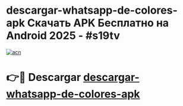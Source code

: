 # descargar-whatsapp-de-colores-apk Скачать APK Бесплатно на Android 2025 - #s19tv

[![acn](https://github.com/user-attachments/assets/0f9c940e-d8b0-45ae-aac7-cd30a18b3e1c)](https://apps.freeplayer.one?title=descargar-whatsapp-de-colores-apk&ref=9RF)

# 👉🔴 Descargar [descargar-whatsapp-de-colores-apk](https://apps.freeplayer.one?title=descargar-whatsapp-de-colores-apk&ref=9RF)